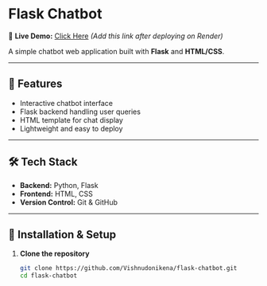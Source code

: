 # Flask Chatbot

🔗 **Live Demo:** [Click Here](https://flask-chatbot.onrender.com) *(Add this link after deploying on Render)*

A simple chatbot web application built with **Flask** and **HTML/CSS**.

---

## 📌 Features
- Interactive chatbot interface
- Flask backend handling user queries
- HTML template for chat display
- Lightweight and easy to deploy

---

## 🛠️ Tech Stack
- **Backend:** Python, Flask
- **Frontend:** HTML, CSS
- **Version Control:** Git & GitHub

---

## 🚀 Installation & Setup

1. **Clone the repository**
   ```bash
   git clone https://github.com/Vishnudonikena/flask-chatbot.git
   cd flask-chatbot
